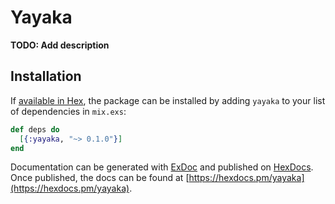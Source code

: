 # Yayaka

**TODO: Add description**

## Installation

If [available in Hex](https://hex.pm/docs/publish), the package can be installed
by adding `yayaka` to your list of dependencies in `mix.exs`:

```elixir
def deps do
  [{:yayaka, "~> 0.1.0"}]
end
```

Documentation can be generated with [ExDoc](https://github.com/elixir-lang/ex_doc)
and published on [HexDocs](https://hexdocs.pm). Once published, the docs can
be found at [https://hexdocs.pm/yayaka](https://hexdocs.pm/yayaka).

